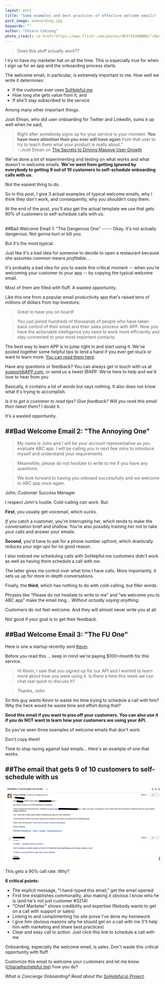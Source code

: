 ```yaml
---
layout: post
title: "Some examples and best practices of effective welcome emails"
post_image: onboarding.jpg
keywords: ""
author: "Chiara Cokieng"
photo_credit: <a href="https://www.flickr.com/photos/90371939@N00/">Nathan</a>
---
```

>Does this stuff actually work??

<!--what is "this stuff"? Maybe "Is this really for me?" I think you start out with a critical perspective here that you can carry through to the examples. These emails don't put themselves in the shoes of a real customer - just some fantasy person they have dreamed up who is thrilled to have discovered our wonderful product. You do that a bit in the examples but I think you can drive home the point more forcefully - like what you personally are *really* thinking when you get them. -->

<!--Chiara: I am thinking as a business person (does this actually work for them??), not as a customer (is this really for me??). I think does this actually work works better for where i'm actually coming from and what sassy sally would relate to. But will make that clearer.-->

<!--Also I think you can say more about the company with out giving away names: "this is from a venture-backed Techstars startup (or whatever)" -->

I try to have my marketer hat on all the time. This is especially true for when I sign up for an app and the onboarding process starts.

The welcome email, in particular, is extremely important to me. How well we write it determines:

+ If the customer ever uses [SoHelpful.me](http://try.sohelpful.me/)
+ How long she gets value from it, and
+ If she'll stay subscribed to the service

Among many other important things.

Josh Elman, who did user onboarding for Twitter and LinkedIn, sums it up well when he said,

>Right after somebody signs up for your service is your moment. **You have more attention than you ever will have again** from that user to try to teach them what your product is really about.”
<br>--Josh Elman on [The Secrets to Driving Massive User Growth](https://www.youtube.com/watch?v=AaMqCWOfA1o)

We've done a lot of experimenting and testing on what works and what doesn't in welcome emails. **We've went from getting ignored by everybody to getting 9 out of 10 customers to self-schedule onboarding calls with us.**

Not the easiest thing to do.

So in this post, I give 3 actual examples of typical welcome emails, why I think they don't work, and consequently, why you shouldn't copy them.

At the end of the post, you'll also get the actual template we use that gets 90% of customers to self-schedule calls with us.

<!--As I skim through the text I have a hard time separating the emails from each other. Maybe say ... EXAMPLE 1 with more space.-->

<!--Outline

1. Start with dangerous
2. Annoying
3. Seriously -- FU one -- if you want people to hate your company - shows you care nothing about your customer
--how to improve: throw away and start from scratch -- $100/month we're paying
4. End with our template -- with actual email
--6 (short) points while -->

<br>
##Bad Welcome Email 1: "The Dangerous One"
-----
Okay, it's not actually dangerous. Not gonna hurt or kill you.

But it's the most typical.

Just like it's a bad idea for someone to decide to open a restaurant because she assumes *common* means *profitable*...

It's probably a bad idea for you to waste this critical moment -- when you're welcoming your customer to your app -- by copying the typical welcome email.

Most of them are filled with fluff. A wasted opportunity.

Like this one from a popular email productivity app that's raised tens of millions of dollars from top investors:

>Great to have you on board!

>You just joined hundreds of thousands of people who have taken back control of their email and their sales process with APP. Now you have the actionable intelligence you need to work more efficiently and stay connected to your most important contacts.
>
The best way to learn APP is to jump right in and start using it. We've pooled together some helpful tips to lend a hand if you ever get stuck or want to learn more: <u>You can read them here</u>.
>
Have any questions or feedback? You can always get in touch with us at support@APP.com, or send us a tweet @APP. We're here to help and we'd love to hear from you


<!--I guess I see the issue with this one is that it just starts with fluff and has a lot of words without actually saying anything except: "go do this work now"" (read a bunch of stuff) and gives support info. Or send a tweet? Why would the customer do that.  This email is basically a wasted opportunity - it says nothing. -->

Basically, it contains a lot of words but says nothing. It also does not know what it's trying to accomplish.

*Is it to get a customer to read tips? Give feedback? Will you read this email then tweet them?* I doubt it.

It's a wasted opportunity.

##Bad Welcome Email 2: "The Annoying One"
-----

>My name is John and I will be your account representative as you evaluate ABC app. I will be calling you in next few mins to introduce myself and understand your requirements.

>Meanwhile, please do not hesitate to write to me if you have any questions.

>We look forward to having you onboard successfully and we welcome to ABC app once again.

>
John, Customer Success Manager


I respect John's hustle. Cold-calling *can* work. But:

**First**, you usually get voicemail, which sucks.

*If* you catch a customer, you're interrupting her, which tends to make the conversation brief and shallow. You're also possibly training her not to take your calls and answer your emails.

**Second**, you'd have to ask for a phone number upfront, which drastically reduces your sign ups for no good reason.

I also noticed *me* scheduling calls with SoHelpful.me customers didn't work as well as having *them* schedule a call with *me*.

The latter gives me control over what time I have calls. More importantly, it sets us up for more in-depth conversations.

Finally, the **third**, which has nothing to do with cold-calling, but filler words.

Phrases like “Please do not hesitate to write to me” and “we welcome you to ABC app” make the email long... *Without actually saying anything*.

Customers do not feel welcome. And they will almost never write you at all.

Not good if your goal is to get their feedback.


##Bad Welcome Email 3: "The FU One"
-----

Here is one a startup recently sent [Kevin](https://twitter.com/kevindewalt).

Before you read this ... keep in mind we're paying $100+/month for this service.

>Hi Kevin,
>I saw that you signed up for our API and I wanted to learn more about how you were using it. Is there a time this week we can chat real quick to discuss it?

>Thanks,
>John


So this guy wants Kevin to waste his time trying to schedule a call with him? Why the heck would he waste time and effort doing that?

**Send this email if you want to piss off your customers. You can also use it if you do NOT want to learn how your customers are using your API.**

<!--Instead of personal comments, why not use a real email you sent? You can take a screenshot of Gmail or put the text here. -->

So you've seen three examples of welcome emails that don't work.

Don't copy them!

Time to stop raving against bad emails... Here's an example of one that works.

##The email that gets 9 of 10 customers to self-schedule with us
---


<!-- [![Good Welcome Email](/images/welcome.png)](/images/welcome.png) -->
<a href="/images/welcome.png" target="_blank"><img src="/images/welcome.png" alt="Good Welcome Email"> </a>

This gets a 90% call rate. Why?

**6 critical points:**

+ The explicit message, "I hand-typed this email," get the email opened
+ First line establishes commonality, also making it obvious I know who he is (and he's not just customer #3214)
+ "Chief Marketer" shows credibility and expertise (Nobody wants to get on a call with support or sales)
+ Linking to and complimenting his site prove I've done my homework
+ I give him obvious reasons why he should get on a call with me (I'll help him with marketing and share best practices)
+ Clear and easy call to action: Just click this link to schedule a call with me

Onboarding, especially the welcome email, is sales. Don't waste this critical opportunity with fluff.

Customize this email to welcome your customers and let me know ([chiara@sohelpful.me](mailto:chiara@sohelpful.me)) how you do?

*What is Concierge Onboarding? Read about the <a href="http://blog.sohelpful.io/sohelpfulio/index.html">SoHelpful.io Project</a>.*